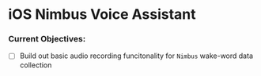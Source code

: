 # iOS Nimbus Voice Assistant

### Current Objectives:
- [ ] Build out basic audio recording funcitonality for `Nimbus` wake-word data collection
